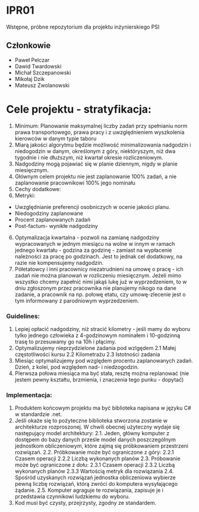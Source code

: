 # IPR01
Wstępne, próbne repozytorium dla projektu inżynierskiego PSI

## Członkowie
* Paweł Pelczar
* Dawid Twardowski
* Michał Szczepanowski
* Mikołaj Dzik
* Mateusz Zwolanowski


# Cele projektu - stratyfikacja: 
1. Minimum: Planowanie maksymalnej liczby zadań przy spełnianiu norm prawa transportowego, prawa pracy i z uwzględnieniem wyszkolenia kierowców w danym typie taboru
2. Miarą jakości algorytmu będzie możliwość minimalizowania nadgodzin i niedogodzin w danym, określonym z góry, niektóryszym, niż dwa tygodnie i nie dłuższym, niż kwartał okresie rozliczeniowym.
3. Nadgodziny mogą pojawiać się w planie dziennym, nigdy w planie miesięcznym.
4. Głównym celem projektu nie jest zaplanowanie 100% zadań, a nie zaplanowanie pracownikowi 100% jego nominału
5. Cechy dodatkowe:
 1. Metryki:
   * Uwzględnianie preferencji osobniczych w ocenie jakości planu.
   * Niedogodziny zaplanowane
   * Procent zaplanowanych zadań
   * Post-factum- wynikłe nadgodziny
6. Optymalizacja kwartalna - pozwoli na zamianę nadgodziny wypracowanych w jednym miesiącu na wolne w innym w ramach jednego kwartału - godzina za godzinę - zamiast na wypłacenie należności za pracę po godzinach. Jest to jednak cel dodatkowy, na razie nie kompensujemy nadgodzin.
7. Półetatowcy i inni pracownicy niezatrudnieni na umowę o pracę - ich zadań nie można planowań w rozliczeniu miesięcznym. Jeżeli mimo wszystko chcemy zapełnić nimi jakąś lukę już w wyprzedzeniem, to w dniu zgłoszonym przez pracownika nie planujemy nikogo na dane zadanie, a pracownik na np. połowę etatu, czy umowę-zlecenie jest o tym informowany z parodniowym wyprzedzeniem.


### Guidelines:
1. Lepiej opłacić nadgodziny, niż stracić kilometry - jeśli mamy do wyboru tylko jednego człowieka z 4-godzinowym nominałem i 10-godzinną trasę to przesuwamy go na 10h i płącimy.
2. Optymalizujemy nieprzydzielone zadania pod wzlgędem
 2.1 Małej częstotliwości kursu
 2.2 Kilometrażu
 2.3 Istotności zadania
3. Miesiąc optymalizujemy pod względem procentu zaplanowanych zadań. Dzień, z kolei, pod względem nad- i niedzogodzin.
4. Pierwsza połowa miesiąca ma być stała, resztę można replanować (nie jestem pewny kształtu, brzmienia, i znaczenia tego punku - dopytać)

### Implementacja:
1. Produktem końcowym projektu ma być biblioteka napisana w języku C# w standardzie .net.
2. Jeśli okaże się to pożyteczne biblioteka stworzona zostanie w architekturze rozproszonej. W chwili obecnej użyteczny wydaje się następujący model architektury:
 2.1. Jeden, główny komputer z dostępem do bazy danych prześle model danych poszczególnym jednostkom obliczeniowym, które zajmą się próbkowaniem przestrzeni rozwiązań.
 2.2. Próbkowanie może być ograniczone z góry:
  2.2.1 Czasem operacji
  2.2.2 Liczbą wykonanych planów
 2.3. Próbowanie może być ograniczone z dołu:
  2.3.1 Czasem operacji
  2.3.2 Liczbą wykonanych planów
  2.3.3 Wartością metryk dla rozwiązania
 2.4. Spośród uzyskanych rozwiązań jednostka obliczeniowa wybierze pewną liczbę rozwiązań, którą zwróci do komputera     wysyłającego żądanie.
 2.5. Komputer agraguje te rozwiązania, zapisuje je i przedstawia czynnikowi ludzkiemu do wyboru.
3. Kod musi być czysty, przejrzysty, zgodny ze standardem.
